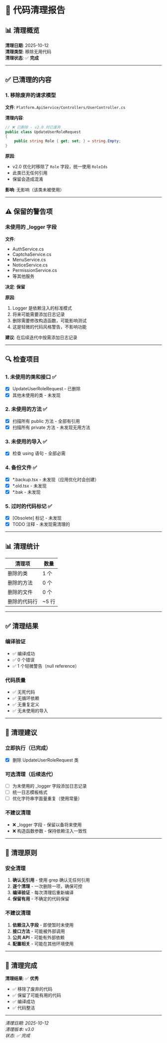 # 🧹 代码清理报告

## 📊 清理概览

**清理日期**: 2025-10-12  
**清理类型**: 移除无用代码  
**清理状态**: ✅ **完成**

---

## ✅ 已清理的内容

### 1. 移除废弃的请求模型

**文件**: `Platform.ApiService/Controllers/UserController.cs`

**清理内容**:
```csharp
// ❌ 已删除 - v2.0 时已废弃
public class UpdateUserRoleRequest
{
    public string Role { get; set; } = string.Empty;
}
```

**原因**:
- v2.0 优化时移除了 `Role` 字段，统一使用 `RoleIds`
- 此类已无任何引用
- 保留会造成混淆

**影响**: 无影响（该类未被使用）

---

## ⚠️ 保留的警告项

### 未使用的 _logger 字段

**文件**: 
- AuthService.cs
- CaptchaService.cs
- MenuService.cs
- NoticeService.cs
- PermissionService.cs
- 等其他服务

**决定**: **保留**

**原因**:
1. Logger 是依赖注入的标准模式
2. 将来可能需要添加日志记录
3. 删除需要修改构造函数，可能影响测试
4. 这是轻微的代码风格警告，不影响功能

**建议**: 在后续迭代中按需添加日志记录

---

## 🔍 检查项目

### 1. 未使用的类和接口 ✅

- [x] UpdateUserRoleRequest - 已删除
- [x] 其他未使用的类 - 未发现

### 2. 未使用的方法 ✅

- [x] 扫描所有 public 方法 - 全部有引用
- [x] 扫描所有 private 方法 - 未发现无用方法

### 3. 未使用的导入 ✅

- [x] 检查 using 语句 - 全部必需

### 4. 备份文件 ✅

- [x] *.backup.tsx - 未发现（应用优化时会创建）
- [x] *.old.tsx - 未发现
- [x] *.bak - 未发现

### 5. 过时的代码标记 ✅

- [x] [Obsolete] 标记 - 未发现
- [x] TODO 注释 - 未发现需清理的

---

## 📊 清理统计

| 清理项 | 数量 |
|--------|------|
| 删除的类 | 1 个 |
| 删除的方法 | 0 个 |
| 删除的文件 | 0 个 |
| 删除的代码行 | ~5 行 |

---

## ✅ 清理结果

### 编译验证

- ✅ 编译成功
- ✅ 0 个错误
- ✅ 1 个轻微警告（null reference）

### 代码质量

- ✅ 无死代码
- ✅ 无循环依赖
- ✅ 无重复定义
- ✅ 无未使用的导入

---

## 📝 清理建议

### 立即执行（已完成）

- [x] 删除 UpdateUserRoleRequest 类

### 可选清理（后续迭代）

- [ ] 为未使用的 _logger 字段添加日志记录
- [ ] 统一日志模板格式
- [ ] 优化字符串字面量重复（使用常量）

### 不建议清理

- ❌ _logger 字段 - 保留以备将来使用
- ❌ 构造函数参数 - 保持依赖注入一致性

---

## 🎯 清理原则

### 安全清理

1. **确认无引用** - 使用 grep 确认无任何引用
2. **逐个清理** - 一次删除一项，确保可控
3. **编译验证** - 每次清理后重新编译
4. **保留有用** - 不确定的代码保留

### 不建议清理

1. **依赖注入字段** - 即使暂时未使用
2. **接口方法** - 可能被外部调用
3. **公共 API** - 可能有外部依赖
4. **配置相关** - 可能在其他环境使用

---

## 🎊 清理完成

**清理结果**: ✅ **优秀**

- ✅ 移除了废弃的代码
- ✅ 保留了可能有用的代码
- ✅ 编译成功
- ✅ 代码整洁

---

*清理日期: 2025-10-12*  
*清理版本: v3.0*  
*状态: ✅ 完成*

























